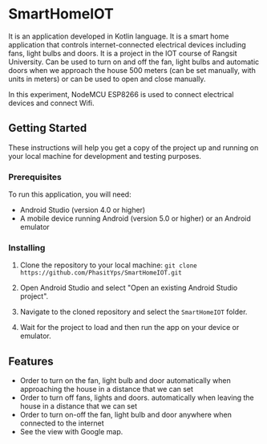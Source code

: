 # SmartHomeIOT

It is an application developed in Kotlin language. It is a smart home application that controls internet-connected electrical devices including fans, light bulbs and doors. It is a project in the IOT course of Rangsit University. Can be used to turn on and off the fan, light bulbs and automatic doors when we approach the house 500 meters (can be set manually, with units in meters) or can be used to open and close manually.

In this experiment, NodeMCU ESP8266 is used to connect electrical devices and connect Wifi.

## Getting Started

These instructions will help you get a copy of the project up and running on your local machine for development and testing purposes.

### Prerequisites

To run this application, you will need:

- Android Studio (version 4.0 or higher)
- A mobile device running Android (version 5.0 or higher) or an Android emulator

### Installing

1. Clone the repository to your local machine: `git clone https://github.com/PhasitYps/SmartHomeIOT.git`


2. Open Android Studio and select "Open an existing Android Studio project".
3. Navigate to the cloned repository and select the `SmartHomeIOT` folder.
4. Wait for the project to load and then run the app on your device or emulator.

## Features

- Order to turn on the fan, light bulb and door automatically when approaching the house in a distance that we can set
- Order to turn off fans, lights and doors. automatically when leaving the house in a distance that we can set
- Order to turn on-off the fan, light bulb and door anywhere when connected to the internet
- See the view with Google map.



